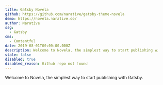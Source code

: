 ```yaml
---
title: Gatsby Novela
github: https://github.com/narative/gatsby-theme-novela
demo: https://novela.narative.co/
author: Narative
ssg:
  - Gatsby
cms:
  - Contentful
date: 2019-08-01T00:00:00.000Z
description: Welcome to Novela, the simplest way to start publishing with Gatsby.
stale: false
disabled: true
disabled_reason: Github repo not found
---
```


Welcome to Novela, the simplest way to start publishing with Gatsby. 
